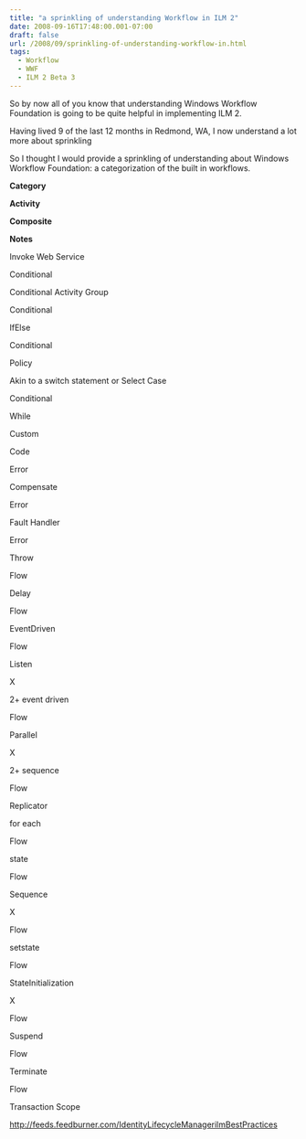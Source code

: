 ```yaml
---
title: "a sprinkling of understanding Workflow in ILM 2"
date: 2008-09-16T17:48:00.001-07:00
draft: false
url: /2008/09/sprinkling-of-understanding-workflow-in.html
tags:
  - Workflow
  - WWF
  - ILM 2 Beta 3
---
```


So by now all of you know that understanding Windows Workflow Foundation is going to be quite helpful in implementing ILM 2.

Having lived 9 of the last 12 months in Redmond, WA, I now understand a lot more about sprinkling

So I thought I would provide a sprinkling of understanding about Windows Workflow Foundation: a categorization of the built in workflows.

**Category**

**Activity**

**Composite**

**Notes**



Invoke Web Service

Conditional

Conditional Activity Group

Conditional

IfElse

Conditional

Policy

Akin to a switch statement or Select Case

Conditional

While

Custom

Code

Error

Compensate

Error

Fault Handler

Error

Throw

Flow

Delay

Flow

EventDriven

Flow

Listen

X

2+ event driven

Flow

Parallel

X

2+ sequence

Flow

Replicator

for each

Flow

state

Flow

Sequence

X

Flow

setstate

Flow

StateInitialization

X

Flow

Suspend





Flow

Terminate





Flow

Transaction Scope





http://feeds.feedburner.com/IdentityLifecycleManagerilmBestPractices

